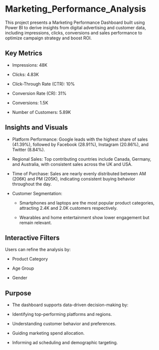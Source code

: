 # Marketing_Performance_Analysis
This project presents a Marketing Performance Dashboard built using Power BI to derive insights from digital advertising and customer data, including impressions, clicks, conversions and sales performance to optimize campaign strategy and boost ROI.

## Key Metrics
- Impressions: 48K

- Clicks: 4.83K

- Click-Through Rate (CTR): 10%

- Conversion Rate (CR): 31%

- Conversions: 1.5K

- Number of Customers: 5.89K

## Insights and Visuals
- Platform Performance: Google leads with the highest share of sales (41.39%), followed by Facebook (28.91%), Instagram (20.86%), and Twitter (8.84%).

- Regional Sales: Top contributing countries include Canada, Germany, and Australia, with consistent sales across the UK and USA.

- Time of Purchase: Sales are nearly evenly distributed between AM (206K) and PM (205K), indicating consistent buying behavior throughout the day.

- Customer Segmentation:

   - Smartphones and laptops are the most popular product categories, attracting 2.4K and 2.0K customers respectively.

   - Wearables and home entertainment show lower engagement but remain relevant.

 ##  Interactive Filters
Users can refine the analysis by:

- Product Category

- Age Group

- Gender

##  Purpose
- The dashboard supports data-driven decision-making by:

- Identifying top-performing platforms and regions.

- Understanding customer behavior and preferences.

- Guiding marketing spend allocation.

- Informing ad scheduling and demographic targeting.
